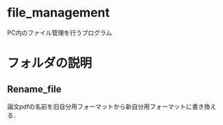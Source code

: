 # file_management
PC内のファイル管理を行うプログラム

# フォルダの説明
## Rename_file
論文pdfの名前を旧自分用フォーマットから新自分用フォーマットに書き換える．
